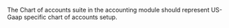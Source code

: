 The Chart of accounts suite in the accounting module should represent US-Gaap specific chart of accounts setup. 